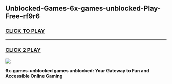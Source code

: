 
## Unblocked-Games-6x-games-unblocked-Play-Free-rf9r6
<h3>
<a href="https://premium76.site?title=6x-games-unblocked&ref=23A">CLICK TO PLAY</a></h3>
<hr>

<h3>
<a href="https://premium76.site?title=6x-games-unblocked&ref=23A">CLICK 2 PLAY</a>
  
</h3>

<a href="https://premium76.site?title=6x-games-unblocked&ref=23A"><img src="https://clearcache.store/games.png"></a>


**6x-games-unblocked games unblocked: Your Gateway to Fun and Accessible Online Gaming**
